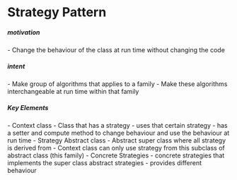 <h1> Strategy Pattern </h1>

<h5> motivation </h5>
- Change the behaviour of the class at run time without changing the code

<h5> intent </h5>
- Make group of algorithms that applies to a family
- Make these algorithms interchangeable at run time within that family

<h5> Key Elements </h5>
- Context class
  - Class that has a strategy
  - uses that certain strategy
  - has a setter and compute method to change behaviour and use the behaviour at run time
- Strategy Abstract class
  - Abstract super class where all strategy is derived from
  - Context class can only use strategy from this subclass of abstract class (this family)
- Concrete Strategies
  - concrete strategies that implements the super class abstract strategies
  - provides different behaviour


